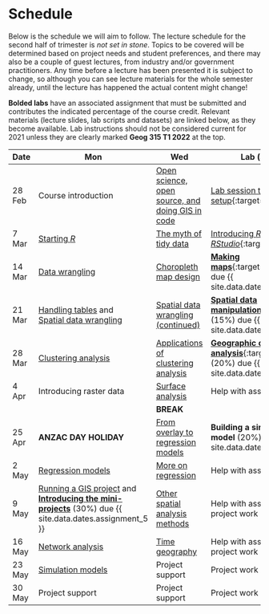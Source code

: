 # Schedule
Below is the schedule we will aim to follow. The lecture schedule for the second half of trimester is *not set in stone*. Topics to be covered will be determined based on project needs and student preferences, and there may also be a couple of guest lectures, from industry and/or government practitioners. Any time before a lecture has been presented it is subject to change, so although you can see lecture materials for the whole semester already, until the lecture has happened the actual content might change!

**Bolded labs** have an associated assignment that must be submitted and contributes the indicated percentage of the course credit.  Relevant materials (lecture slides, lab scripts and datasets) are linked below, as they become available. Lab instructions should not be considered current for 2021 unless they are clearly marked **Geog 315 T1 2022** at the top.

Date | Mon | Wed | Lab (also Wed)
-- | -- | -- | --
28 Feb | Course introduction | [Open science, open source, and doing GIS in code](slides/open/) | [Lab session to get software setup](labs/01-lab.html){:target="_blank"}
7 Mar | [Starting *R*](slides/starting-r/) | [The myth of tidy data](slides/tidy-data/) | [Introducing *R* and *RStudio*](labs/02-lab.html){:target="_blank"}
14 Mar | [Data wrangling](slides/data-wrangling/) | [Choropleth map design](slides/choropleth-maps/) | [**Making maps**](labs/03-lab.html){:target="_blank"} (15%) due {{ site.data.dates.assignment_1 }}
21 Mar | [Handling tables](slides/table-joins-and-dissolves/) and<br>[Spatial data wrangling](slides/spatial-data-wrangling/) | [Spatial data wrangling (continued)](slides/spatial-data-wrangling/) | [**Spatial data manipulation**](labs/04-lab.html){:target="_blank"} (15%) due {{ site.data.dates.assignment_2 }}
28 Mar | [Clustering analysis](slides/classification-clustering/) | [Applications of clustering analysis](slides/classification-examples/) | [**Geographic cluster analysis**](labs/05-lab.html){:target="_blank"} (20%) due {{ site.data.dates.assignment_3 }}
4 Apr | Introducing raster data | [Surface analysis](slides/surface-analysis/) | Help with assignments
&nbsp; | &nbsp; | **BREAK** | &nbsp;
25 Apr | **ANZAC DAY HOLIDAY** | [From overlay to regression models](slides/from-overlay-to-regression/) | **Building a simple statistical model** (20%) due {{ site.data.dates.assignment_4 }}
2 May | [Regression models](slides/regression/) | [More on regression](slides/more-on-regression/) | Help with assignments
9 May | [Running a GIS project](slides/running-a-gis-project/) and [**Introducing the mini-projects**](labs/mini-project) (30%) due {{ site.data.dates.assignment_5 }} | [Other spatial analysis methods](slides/spatial-analysis-methods/) | Help with assignments / project work
16 May | [Network analysis](slides/network-analysis/) | [Time geography](slides/time-geography/) | Help with assignments / project work
23 May | [Simulation models](slides/simulation-models/) | Project support | Project work
30 May | Project support | Project support | Project work

